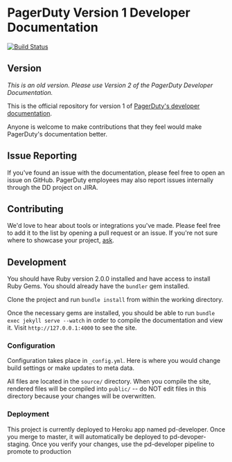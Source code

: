 # PagerDuty Version 1 Developer Documentation

[![Build Status](https://travis-ci.org/PagerDuty/devdocs.png)](https://travis-ci.org/PagerDuty/devdocs)

## Version

*This is an old version.  Please use Version 2 of the PagerDuty Developer Documentation.*

This is the official repository for version 1 of [PagerDuty's developer documentation](https://v1.developer.pagerduty.com/).

Anyone is welcome to make contributions that they feel would make PagerDuty's documentation better.

## Issue Reporting

If you've found an issue with the documentation, please feel free to open an issue on GitHub. PagerDuty employees may also report issues internally through the DD project on JIRA.

## Contributing

We'd love to hear about tools or integrations you've made. Please feel free to add it to the list by opening a pull request or an issue. If you're not sure where to showcase your project, [ask](mailto:developers@pagerduty.com).

## Development

You should have Ruby version 2.0.0 installed and have access to install Ruby Gems. You should already have the `bundler` gem installed.

Clone the project and run `bundle install` from within the working directory.

Once the necessary gems are installed, you should be able to run `bundle exec jekyll serve --watch` in order to compile the documentation and view it. Visit `http://127.0.0.1:4000` to see the site.

### Configuration

Configuration takes place in `_config.yml`. Here is where you would change build settings or make updates to meta data.

All files are located in the `source/` directory. When you compile the site, rendered files will be compiled into `public/` -- do NOT edit files in this directory because your changes will be overwritten.

### Deployment

This project is currently deployed to Heroku app named pd-developer. Once you merge to master, it will automatically be deployed to pd-devoper-staging. Once you verify your changes, use the pd-developer pipeline to promote to production
